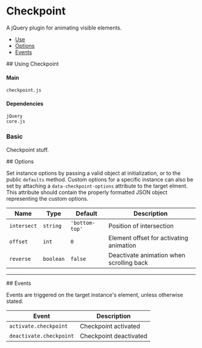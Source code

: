 # Checkpoint

A jQuery plugin for animating visible elements.

<!-- HEADER END -->

<!-- NAV START -->

* [Use](#use)
* [Options](#options)
* [Events](#events)

<!-- NAV END -->

<!-- DEMO BUTTON -->

<a name="use"></a>## Using Checkpoint


#### Main

```markup
checkpoint.js
```


#### Dependencies

```markup
jQuery
core.js
```

### Basic

Checkpoint stuff.



<a name="options"></a>## Options

Set instance options by passing a valid object at initialization, or to the public `defaults` method. Custom options for a specific instance can also be set by attaching a `data-checkpoint-options` attribute to the target elment. This attribute should contain the properly formatted JSON object representing the custom options.

| Name | Type | Default | Description |
| --- | --- | --- | --- |
| `intersect` | `string` | `'bottom-top'` | Position of intersection |
| `offset` | `int` | `0` | Element offset for activating animation |
| `reverse` | `boolean` | `false` | Deactivate animation when scrolling back |

<hr>
<a name="events"></a>## Events

Events are triggered on the target instance's element, unless otherwise stated.

| Event | Description |
| --- | --- |
| `activate.checkpoint` | Checkpoint activated |
| `deactivate.checkpoint` | Checkpoint deactivated |

